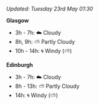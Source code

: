 *Updated: Tuesday 23rd May 01:30*

**Glasgow**

* 3h - 7h: :cloud: Cloudy
* 8h, 9h: :partly_sunny: Partly Cloudy
* 10h - 14h: :cyclone: Windy (:partly_sunny:)

**Edinburgh**

* 3h - 7h: :cloud: Cloudy
* 8h - 13h: :partly_sunny: Partly Cloudy
* 14h: :cyclone: Windy (:partly_sunny:)
